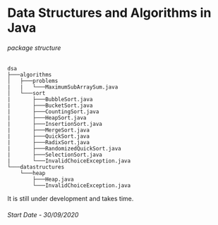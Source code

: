 # Data Structures and Algorithms in Java

###### package structure

```
dsa
├───algorithms
│   ├───problems
|   |   └───MaximumSubArraySum.java
│   └───sort
|       ├───BubbleSort.java
|       ├───BucketSort.java
|       ├───CountingSort.java
|       ├───HeapSort.java
|       ├───InsertionSort.java
|       ├───MergeSort.java
|       ├───QuickSort.java
|       ├───RadixSort.java
|       ├───RandomizedQuickSort.java
|       ├───SelectionSort.java
|       └───InvalidChoiceException.java
└───datastructures
    └───heap
        ├───Heap.java
        └───InvalidChoiceException.java
```

It is still under development and takes time.


###### Start Date - 30/09/2020
